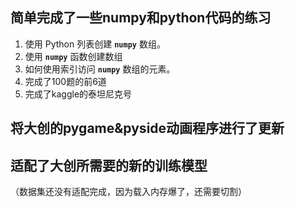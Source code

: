 ## 简单完成了一些numpy和python代码的练习
1. 使用 Python 列表创建 **`numpy`** 数组。
2. 使用 **`numpy`** 函数创建数组
3. 如何使用索引访问 **`numpy`** 数组的元素。
4. 完成了100题的前6道
5. 完成了kaggle的泰坦尼克号

## 将大创的pygame&pyside动画程序进行了更新


## 适配了大创所需要的新的训练模型
（数据集还没有适配完成，因为载入内存爆了，还需要切割）
